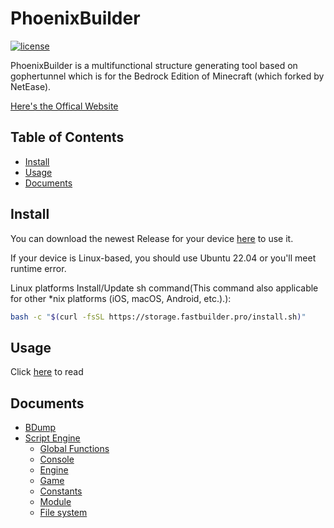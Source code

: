 # PhoenixBuilder

[![license](https://img.shields.io/badge/License-AGPL%203.0-brightgreen.svg?style=flat-square)](https://github.com/LNSSPsd/PhoenixBuilder/blob/main/LICENSE)

PhoenixBuilder is a multifunctional structure generating tool based on gophertunnel which is for the Bedrock Edition of Minecraft (which forked by NetEase).

[Here's the Offical Website](https://fastbuilder.pro)

## Table of Contents

- [Install](#Install)
- [Usage](#Usage)
- [Documents](#Documents)

## Install

You can download the newest Release for your device [here](https://github.com/LNSSPsd/PhoenixBuilder/releases) to use it.

If your device is Linux-based, you should use Ubuntu 22.04 or you'll meet runtime error.

Linux platforms Install/Update sh command(This command also applicable for other *nix platforms (iOS, macOS, Android, etc.).):

```sh
bash -c "$(curl -fsSL https://storage.fastbuilder.pro/install.sh)"
```

## Usage

Click [here](https://fastbuilder.pro/phoenix.html) to read

## Documents

- [BDump](https://github.com/LNSSPsd/PhoenixBuilder/blob/main/doc/bdump/bdump.md)
- [Script Engine](https://github.com/LNSSPsd/PhoenixBuilder/blob/main/doc/script_engine/)
  - [Global Functions](https://github.com/LNSSPsd/PhoenixBuilder/blob/main/doc/script_engine/global_functions.md)
  - [Console](https://github.com/LNSSPsd/PhoenixBuilder/blob/main/doc/script_engine/console.md)
  - [Engine](https://github.com/LNSSPsd/PhoenixBuilder/blob/main/doc/script_engine/engine.md)
  - [Game](https://github.com/LNSSPsd/PhoenixBuilder/blob/main/doc/script_engine/game.md)
  - [Constants](https://github.com/LNSSPsd/PhoenixBuilder/blob/main/doc/script_engine/consts.md)
  - [Module](https://github.com/LNSSPsd/PhoenixBuilder/blob/main/doc/script_engine/module.md)
  - [File system](https://github.com/LNSSPsd/PhoenixBuilder/blob/main/doc/script_engine/fs.md)
